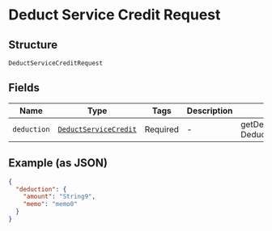
# Deduct Service Credit Request

## Structure

`DeductServiceCreditRequest`

## Fields

| Name | Type | Tags | Description | Getter | Setter |
|  --- | --- | --- | --- | --- | --- |
| `deduction` | [`DeductServiceCredit`](../../doc/models/deduct-service-credit.md) | Required | - | getDeduction(): DeductServiceCredit | setDeduction(DeductServiceCredit deduction): void |

## Example (as JSON)

```json
{
  "deduction": {
    "amount": "String9",
    "memo": "memo0"
  }
}
```

